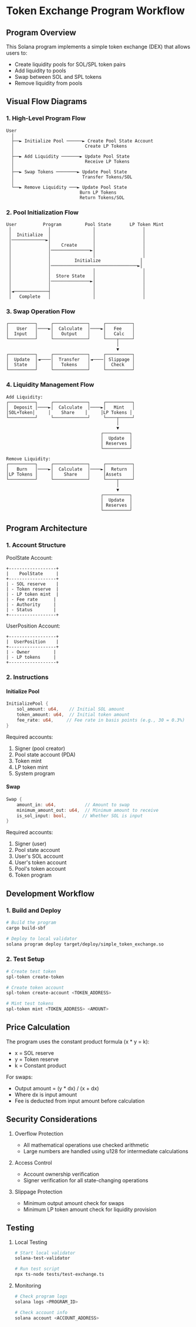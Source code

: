 # Token Exchange Program Workflow

## Program Overview

This Solana program implements a simple token exchange (DEX) that allows users to:

* Create liquidity pools for SOL/SPL token pairs
* Add liquidity to pools
* Swap between SOL and SPL tokens
* Remove liquidity from pools

## Visual Flow Diagrams

### 1. High-Level Program Flow

```
User
  │
  ├──► Initialize Pool ──────► Create Pool State Account
  │                           Create LP Tokens
  │
  ├──► Add Liquidity ───────► Update Pool State
  │                           Receive LP Tokens
  │
  ├──► Swap Tokens ────────► Update Pool State
  │                          Transfer Tokens/SOL
  │
  └──► Remove Liquidity ───► Update Pool State
                            Burn LP Tokens
                            Return Tokens/SOL
```

### 2. Pool Initialization Flow

```
User          Program         Pool State       LP Token Mint
 │              │                │                  │
 │  Initialize  │                │                  │
 │─────────────►│                │                  │
 │              │    Create      │                  │
 │              │───────────────►│                  │
 │              │                │                  │
 │              │         Initialize               │
 │              │─────────────────────────────────►│
 │              │                │                  │
 │              │  Store State   │                  │
 │              │───────────────►│                  │
 │              │                │                  │
 │◄─────────────┤                │                  │
 │   Complete   │                │                  │
```

### 3. Swap Operation Flow

```
┌──────────┐     ┌─────────────┐     ┌──────────┐
│   User   │────►│  Calculate  │────►│   Fee    │
│  Input   │     │   Output    │     │   Calc   │
└──────────┘     └─────────────┘     └────┬─────┘
                                          │
                                          ▼
┌──────────┐     ┌─────────────┐     ┌──────────┐
│  Update  │◄────│  Transfer   │◄────│ Slippage │
│  State   │     │   Tokens    │     │  Check   │
└──────────┘     └─────────────┘     └──────────┘
```

### 4. Liquidity Management Flow

```
Add Liquidity:
┌──────────┐     ┌─────────────┐     ┌──────────┐
│  Deposit │────►│  Calculate  │────►│   Mint   │
│SOL+Token│     │    Share    │     │LP Tokens │
└──────────┘     └─────────────┘     └────┬─────┘
                                          │
                                          ▼
                                    ┌──────────┐
                                    │  Update  │
                                    │ Reserves │
                                    └──────────┘

Remove Liquidity:
┌──────────┐     ┌─────────────┐     ┌──────────┐
│   Burn   │────►│  Calculate  │────►│  Return  │
│LP Tokens │     │    Share    │     │Assets    │
└──────────┘     └─────────────┘     └────┬─────┘
                                          │
                                          ▼
                                    ┌──────────┐
                                    │  Update  │
                                    │ Reserves │
                                    └──────────┘
```

## Program Architecture

### 1. Account Structure

PoolState Account:

```
+------------------+
|    PoolState     |
+------------------+
| - SOL reserve    |
| - Token reserve  |
| - LP token mint  |
| - Fee rate      |
| - Authority     |
| - Status        |
+------------------+
```

UserPosition Account:

```
+------------------+
|  UserPosition    |
+------------------+
| - Owner         |
| - LP tokens     |
+------------------+
```

### 2. Instructions

#### Initialize Pool

```rust
InitializePool {
    sol_amount: u64,    // Initial SOL amount
    token_amount: u64,  // Initial token amount
    fee_rate: u64,     // Fee rate in basis points (e.g., 30 = 0.3%)
}
```

Required accounts:

1. Signer (pool creator)
2. Pool state account (PDA)
3. Token mint
4. LP token mint
5. System program

#### Swap

```rust
Swap {
    amount_in: u64,           // Amount to swap
    minimum_amount_out: u64,  // Minimum amount to receive
    is_sol_input: bool,      // Whether SOL is input
}
```

Required accounts:

1. Signer (user)
2. Pool state account
3. User's SOL account
4. User's token account
5. Pool's token account
6. Token program

## Development Workflow

### 1. Build and Deploy

```bash
# Build the program
cargo build-sbf

# Deploy to local validator
solana program deploy target/deploy/simple_token_exchange.so
```

### 2. Test Setup

```bash
# Create test token
spl-token create-token

# Create token account
spl-token create-account <TOKEN_ADDRESS>

# Mint test tokens
spl-token mint <TOKEN_ADDRESS> <AMOUNT>
```

## Price Calculation

The program uses the constant product formula (x * y = k):

* x = SOL reserve
* y = Token reserve
* k = Constant product

For swaps:

* Output amount = (y * dx) / (x + dx)
* Where dx is input amount
* Fee is deducted from input amount before calculation

## Security Considerations

1. Overflow Protection
   * All mathematical operations use checked arithmetic
   * Large numbers are handled using u128 for intermediate calculations

2. Access Control
   * Account ownership verification
   * Signer verification for all state-changing operations

3. Slippage Protection
   * Minimum output amount check for swaps
   * Minimum LP token amount check for liquidity provision

## Testing

1. Local Testing

   ```bash
   # Start local validator
   solana-test-validator

   # Run test script
   npx ts-node tests/test-exchange.ts
   ```

2. Monitoring

   ```bash
   # Check program logs
   solana logs <PROGRAM_ID>

   # Check account info
   solana account <ACCOUNT_ADDRESS>
   ```
